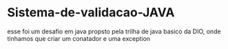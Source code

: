# Sistema-de-validacao-JAVA
esse foi um desafio em java propsto pela trilha de java basico da DIO, onde tinhamos que criar um conatador e uma exception
